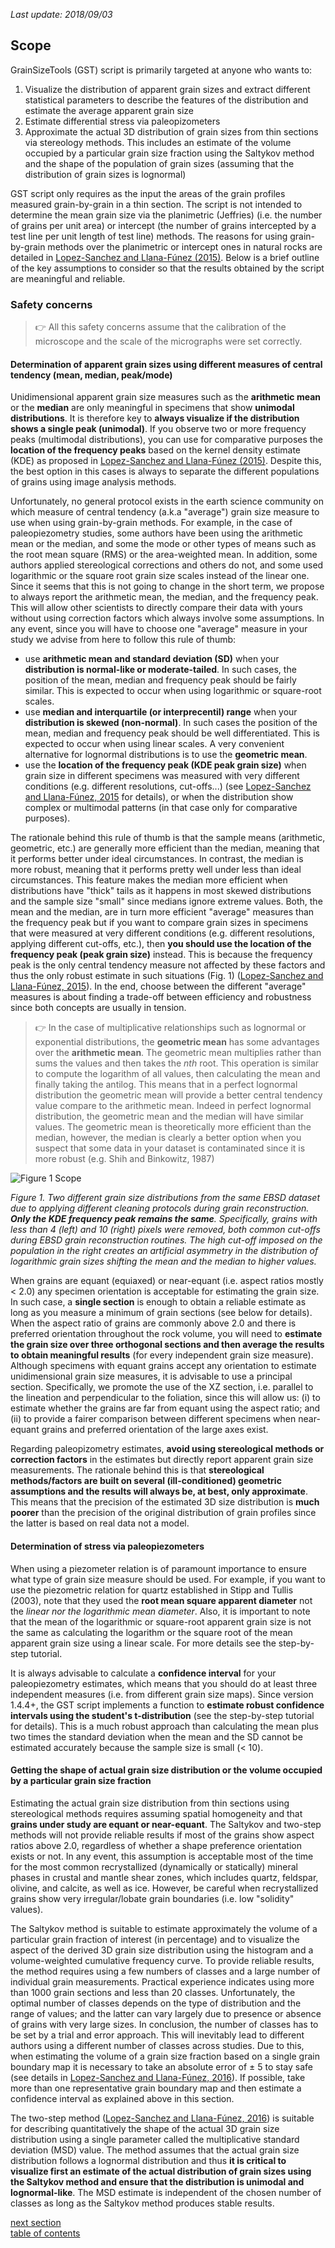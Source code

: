 *Last update: 2018/09/03*

Scope
-------------

GrainSizeTools (GST) script is primarily targeted at anyone who wants to:

1. Visualize the distribution of apparent grain sizes and extract different statistical parameters to describe the features of the distribution and estimate the average apparent grain size
3. Estimate differential stress via paleopizometers
3. Approximate the actual 3D distribution of grain sizes from thin sections via stereology methods. This includes an estimate of the volume occupied by a particular grain size fraction using the Saltykov method and the shape of the population of grain sizes (assuming that the distribution of grain sizes is lognormal)

GST script only requires as the input the areas of the grain profiles measured grain-by-grain in a thin section. The script is not intended to determine the mean grain size via the planimetric (Jeffries) (i.e. the number of grains per unit area) or intercept (the number of grains intercepted by a test line per unit length of test line) methods. The reasons for using grain-by-grain methods over the planimetric or intercept ones in natural rocks are detailed in [Lopez-Sanchez and Llana-Fúnez (2015)](http://www.solid-earth.net/6/475/2015/). Below is a brief outline of the key assumptions to consider so that the results obtained by the script are meaningful and reliable.

### Safety concerns

> 👉 All this safety concerns assume that the calibration of the microscope and the scale of the micrographs were set correctly.

#### Determination of apparent grain sizes using different measures of central tendency (mean, median, peak/mode) 

Unidimensional apparent grain size measures such as the **arithmetic mean** or the **median** are only meaningful in specimens that show **unimodal distributions**. It is therefore key to **always visualize if the distribution shows a single peak (unimodal)**. If you observe two or more frequency peaks (multimodal distributions), you can use for comparative purposes the **location of the frequency peaks** based on the kernel density estimate (KDE) as proposed in [Lopez-Sanchez and Llana-Fúnez (2015)](http://www.solid-earth.net/6/475/2015/). Despite this, the best option in this cases is always to separate the different populations of grains using image analysis methods.

Unfortunately, no general protocol exists in the earth science community on which measure of central tendency (a.k.a "average") grain size measure to use when using grain-by-grain methods. For example, in the case of paleopiezometry studies, some authors have been using the arithmetic mean or the median, and some the mode or other types of means such as the root mean square (RMS) or the area-weighted mean. In addition, some authors applied stereological corrections and others do not, and some used logarithmic or the square root grain size scales instead of the linear one. Since it seems that this is not going to change in the short term, we propose to always report the arithmetic mean, the median, and the frequency peak. This will allow other scientists to directly compare their data with yours without using correction factors which always involve some assumptions. In any event, since you will have to choose one "average" measure in your study we advise from here to follow this rule of thumb:

- use **arithmetic mean and standard deviation (SD)** when your **distribution is normal-like or moderate-tailed**. In such cases, the position of the mean, median and frequency peak should be fairly similar. This is expected to occur when using logarithmic or square-root scales.
- use **median and interquartile (or interprecentil) range** when your **distribution is skewed (non-normal)**. In such cases the position of the mean, median and frequency peak should be well differentiated. This is expected to occur when using linear scales. A very convenient alternative for lognormal distributions is to use the **geometric mean**.
- use the **location of the frequency peak (KDE peak grain size)** when grain size in different specimens was measured with very different conditions (e.g. different resolutions, cut-offs...) (see [Lopez-Sanchez and Llana-Fúnez, 2015](http://www.solid-earth.net/6/475/2015/) for details), or when the distribution show complex or multimodal patterns (in that case only for comparative purposes).

The rationale behind this rule of thumb is that the sample means (arithmetic, geometric, etc.) are generally more efficient than the median, meaning that it performs better under ideal circumstances. In contrast, the median is more robust, meaning that it performs pretty well under less than ideal circumstances. This feature makes the median more efficient when distributions have "thick" tails as it happens in most skewed distributions and the sample size "small" since medians ignore extreme values. Both, the mean and the median, are in turn more efficient "average" measures than the frequency peak but if you want to compare grain sizes in specimens that were measured at very different conditions (e.g. different resolutions, applying different cut-offs, etc.), then **you should use the location of the frequency peak (peak grain size)** instead. This is because the frequency peak is the only central tendency measure not affected by these factors and thus the only robust estimate in such situations (Fig. 1) ([Lopez-Sanchez and Llana-Fúnez, 2015](http://www.solid-earth.net/6/475/2015/)). In the end, choose between the different "average" measures is about finding a trade-off between efficiency and robustness since both concepts are usually in tension.

> 👉 In the case of multiplicative relationships such as lognormal or exponential distributions, the **geometric mean** has some advantages over the **arithmetic mean**. The geometric mean multiplies rather than sums the values and then takes the *nth* root. This operation is similar to compute the logarithm of all values, then calculating the mean and finally taking the antilog. This means that in a perfect lognormal distribution the geometric mean will provide a better central tendency value compare to the arithmetic mean. Indeed in perfect lognormal distribution, the geometric mean and the median will have similar values. The geometric mean is theoretically more efficient than the median, however, the median is clearly a better option when you suspect that some data in your dataset is contaminated since it is more robust (e.g. Shih and Binkowitz, 1987) 

![Figure 1 Scope](https://github.com/marcoalopez/GrainSizeTools/blob/master/FIGURES/Diff_cutoffs.png?raw=true)

*Figure 1. Two different grain size distributions from the same EBSD dataset due to applying different cleaning protocols during grain reconstruction. **Only the KDE frequency peak remains the same**. Specifically, grains with less than 4 (left) and 10 (right) pixels were removed, both common cut-offs during EBSD grain reconstruction routines. The high cut-off imposed on the population in the right creates an artificial asymmetry in the distribution of logarithmic grain sizes shifting the mean and the median to higher values.*

When grains are equant (equiaxed) or near-equant (i.e. aspect ratios mostly < 2.0) any specimen orientation is acceptable for estimating the grain size. In such case, a **single section** is enough to obtain a reliable estimate as long as you measure a minimum of grain sections (see below for details). When the aspect ratio of grains are commonly above 2.0  and there is preferred orientation throughout the rock volume, you will need to **estimate the grain size over three orthogonal sections and then average the results to obtain meaningful results** (for every independent grain size measure). Although specimens with equant grains accept any orientation to estimate unidimensional grain size measures, it is advisable to use a principal section. Specifically, we promote the use of the XZ section, i.e. parallel to the lineation and perpendicular to the foliation, since this will allow us: (i) to estimate whether the grains are far from equant using the aspect ratio; and (ii) to provide a fairer comparison between different specimens when near-equant grains and preferred orientation of the large axes exist.

Regarding paleopizometry estimates, **avoid using stereological methods or correction factors** in the estimates but directly report apparent grain size measurements. The rationale behind this is that **stereological methods/factors are built on several (ill-conditioned) geometric assumptions and the results will always be, at best, only approximate**. This means that the precision of the estimated 3D size distribution is **much poorer** than the precision of the original distribution of grain profiles since the latter is based on real data not a model.

#### Determination of stress via paleopiezometers

When using a piezometer relation is of paramount importance to ensure what type of grain size measure should be used. For example, if you want to use the piezometric relation for quartz established in Stipp and Tullis (2003), note that they used the **root mean square apparent diameter** not the *linear nor the logarithmic mean diameter*. Also, it is important to note that the mean of the logarithmic or square-root apparent grain size is not the same as calculating the logarithm or the square root of the mean apparent grain size using a linear scale. For more details see the step-by-step tutorial.

It is always advisable to calculate a **confidence interval** for your paleopiezometry estimates, which means that you should do at least three independent measures (i.e. from different grain size maps). Since version 1.4.4+, the GST script implements a function to **estimate robust confidence intervals using the student's t-distribution** (see the step-by-step tutorial for details). This is a much robust approach than calculating the mean plus two times the standard deviation when the mean and the SD cannot be estimated accurately because the sample size is small (< 10).

#### Getting the shape of actual grain size distribution or the volume occupied by a particular grain size fraction

Estimating the actual grain size distribution from thin sections using stereological methods requires assuming spatial homogeneity and that **grains under study are equant or near-equant**. The Saltykov and two-step methods will not provide reliable results if most of the grains show aspect ratios above 2.0, regardless of whether a shape preference orientation exists or not. In any event, this assumption is acceptable most of the time for the most common recrystallized (dynamically or statically) mineral phases in crustal and mantle shear zones, which includes quartz, feldspar, olivine, and calcite, as well as ice. However, be careful when recrystallized grains show very irregular/lobate grain boundaries (i.e. low "solidity" values).

The Saltykov method is suitable to estimate approximately the volume of a particular grain fraction of interest (in percentage) and to visualize the aspect of the derived 3D grain size distribution using the histogram and a volume-weighted cumulative frequency curve. To provide reliable results, the method requires using a few numbers of classes and a large number of individual grain measurements. Practical experience indicates using more than 1000 grain sections and less than 20 classes. Unfortunately, the optimal number of classes depends on the type of distribution and the range of values; and the latter can vary largely due to presence or absence of grains with very large sizes. In conclusion, the number of classes has to be set by a trial and error approach. This will inevitably lead to different authors using a different number of classes across studies. Due to this, when estimating the volume of a grain size fraction based on a single grain boundary map it is necessary to take an absolute error of ± 5 to stay safe (see details in [Lopez-Sanchez and Llana-Fúnez, 2016](http://www.sciencedirect.com/science/article/pii/S0191814116301778)). If possible, take more than one representative grain boundary map and then estimate a confidence interval as explained above in this section.

The two-step method ([Lopez-Sanchez and Llana-Fúnez, 2016](http://www.sciencedirect.com/science/article/pii/S0191814116301778)) is suitable for describing quantitatively the shape of the actual 3D grain size distribution using a single parameter called the multiplicative standard deviation (MSD) value. The method assumes that the actual grain size distribution follows a lognormal distribution and thus **it is critical to visualize first an estimate of the actual distribution of grain sizes using the Saltykov method and ensure that the distribution is unimodal and lognormal-like**. The MSD estimate is independent of the chosen number of classes as long as the Saltykov method produces stable results.


[next section](https://github.com/marcoalopez/GrainSizeTools/blob/master/DOCS/brief_tutorial.md)  
[table of contents](https://github.com/marcoalopez/GrainSizeTools/blob/master/DOCS/tableOfContents.md)
